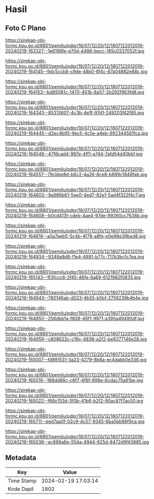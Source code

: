 # Hasil

## Foto C Plano

https://sirekap-obj-formc.kpu.go.id/8801/pemilu/pdpr/18/07/12/20/12/1807122012019-20240219-163327--1e6199fe-e70d-4488-becc-185c0337052f.jpg

https://sirekap-obj-formc.kpu.go.id/8801/pemilu/pdpr/18/07/12/20/12/1807122012019-20240219-164145--9dc5ccb8-c9de-48b0-8f4c-87a04882e88c.jpg

https://sirekap-obj-formc.kpu.go.id/8801/pemilu/pdpr/18/07/12/20/12/1807122012019-20240219-164153--bd85081c-1470-401b-8a57-2b292f963fd8.jpg

https://sirekap-obj-formc.kpu.go.id/8801/pemilu/pdpr/18/07/12/20/12/1807122012019-20240219-164343--85313607-4c3b-4e1f-97d1-249203f42f85.jpg

https://sirekap-obj-formc.kpu.go.id/8801/pemilu/pdpr/18/07/12/20/12/1807122012019-20240219-164445--d2ec4b95-9ec5-4c5e-a4eb-992344561fca.jpg

https://sirekap-obj-formc.kpu.go.id/8801/pemilu/pdpr/18/07/12/20/12/1807122012019-20240219-164546--47f6cad4-997e-4ff1-a744-7afd54d40bbf.jpg

https://sirekap-obj-formc.kpu.go.id/8801/pemilu/pdpr/18/07/12/20/12/1807122012019-20240219-164557--79cbbe8d-b6c2-4a26-8ce8-b699c1848fab.jpg

https://sirekap-obj-formc.kpu.go.id/8801/pemilu/pdpr/18/07/12/20/12/1807122012019-20240219-164603--9a986b61-5ee0-4ed7-82e1-5ad4f322f4c7.jpg

https://sirekap-obj-formc.kpu.go.id/8801/pemilu/pdpr/18/07/12/20/12/1807122012019-20240219-164608--b0cd413f-cdeb-4ae4-97de-99260cc7638b.jpg

https://sirekap-obj-formc.kpu.go.id/8801/pemilu/pdpr/18/07/12/20/12/1807122012019-20240219-164616--a0a7aeb5-5c4b-4f78-a8fe-e0e98e39bed8.jpg

https://sirekap-obj-formc.kpu.go.id/8801/pemilu/pdpr/18/07/12/20/12/1807122012019-20240219-164934--9248a8d8-f1e4-4891-b77c-717b3bc1c7ea.jpg

https://sirekap-obj-formc.kpu.go.id/8801/pemilu/pdpr/18/07/12/20/12/1807122012019-20240219-165143--1f3fccc6-2f45-46fe-8a69-6121982f0635.jpg

https://sirekap-obj-formc.kpu.go.id/8801/pemilu/pdpr/18/07/12/20/12/1807122012019-20240219-164943--780146ab-d023-4b55-b5bf-2759239b4b4e.jpg

https://sirekap-obj-formc.kpu.go.id/8801/pemilu/pdpr/18/07/12/20/12/1807122012019-20240219-164950--256dbb1a-f808-46f1-9971-a395a49490df.jpg

https://sirekap-obj-formc.kpu.go.id/8801/pemilu/pdpr/18/07/12/20/12/1807122012019-20240219-164959--c808622c-c19c-4838-a2f2-be8377146e28.jpg

https://sirekap-obj-formc.kpu.go.id/8801/pemilu/pdpr/18/07/12/20/12/1807122012019-20240219-165007--fd991531-3a23-4279-8b8a-ec4dabb0e336.jpg

https://sirekap-obj-formc.kpu.go.id/8801/pemilu/pdpr/18/07/12/20/12/1807122012019-20240219-165016--168dd88c-c6f7-4f6f-898e-6cdac75a61be.jpg

https://sirekap-obj-formc.kpu.go.id/8801/pemilu/pdpr/18/07/12/20/12/1807122012019-20240219-165022--f68c153d-3f0b-41b6-b2f2-90ac87f7ac00.jpg

https://sirekap-obj-formc.kpu.go.id/8801/pemilu/pdpr/18/07/12/20/12/1807122012019-20240219-165711--eed7aa0f-02c9-4c57-9345-6ba5bb86f9ca.jpg

https://sirekap-obj-formc.kpu.go.id/8801/pemilu/pdpr/18/07/12/20/12/1807122012019-20240219-165038--ac869a6e-554a-4944-825d-8472d9f40885.jpg


## Metadata

| Key        | Value               |
| ---------- | ------------------- |
| Time Stamp | 2024-02-19 17:03:14 |
| Kode Dapil | 1802                |



